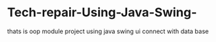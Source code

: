 # Tech-repair-Using-Java-Swing-
thats is oop module project using java swing ui connect with data base
